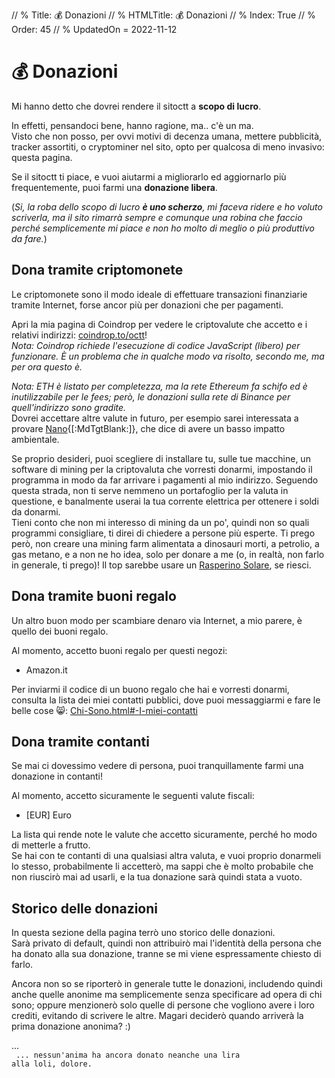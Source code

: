 // % Title: 💰 Donazioni
// % HTMLTitle: <span class="twa twa-money-bag"><span>💰</span></span> Donazioni
// % Index: True
// % Order: 45
// % UpdatedOn = 2022-11-12

# <span class="twa twa-money-bag"><span>💰</span></span> Donazioni

Mi hanno detto che dovrei rendere il sitoctt a **scopo di lucro**.

In effetti, pensandoci bene, hanno ragione, ma.. c'è un ma.  
Visto che non posso, per ovvi motivi di decenza umana, mettere pubblicità, tracker assortiti, o cryptominer nel sito, opto per qualcosa di meno invasivo: questa pagina.

Se il sitoctt ti piace, e vuoi aiutarmi a migliorarlo ed aggiornarlo più frequentemente, puoi farmi una **donazione libera**.

(_Si, la roba dello scopo di lucro **è uno scherzo**, mi faceva ridere e ho voluto scriverla, ma il sito rimarrà sempre e comunque una robina che faccio perché semplicemente mi piace e non ho molto di meglio o più produttivo da fare._)

## Dona tramite criptomonete

Le criptomonete sono il modo ideale di effettuare transazioni finanziarie tramite Internet, forse ancor più per donazioni che per pagamenti.

Apri la mia pagina di Coindrop per vedere le criptovalute che accetto e i relativi indirizzi: <a href="https://coindrop.to/octt" target="_blank" rel="noopener nofollow">coindrop.to/octt</a>!  
_Nota: Coindrop richiede l'esecuzione di codice JavaScript (libero) per funzionare. È un problema che in qualche modo va risolto, secondo me, ma per ora questo è._

_Nota: ETH è listato per completezza, ma la rete Ethereum fa schifo ed è inutilizzabile per le fees; però, le donazioni sulla rete di Binance per quell'indirizzo sono gradite._  
Dovrei accettare altre valute in futuro, per esempio sarei interessata a provare [Nano](https://nano.org){[:MdTgtBlank:]}, che dice di avere un basso impatto ambientale.

Se proprio desideri, puoi scegliere di installare tu, sulle tue macchine, un software di mining per la criptovaluta che vorresti donarmi, impostando il programma in modo da far arrivare i pagamenti al mio indirizzo. Seguendo questa strada, non ti serve nemmeno un portafoglio per la valuta in questione, e banalmente userai la tua corrente elettrica per ottenere i soldi da donarmi.  
Tieni conto che non mi interesso di mining da un po', quindi non so quali programmi consigliare, ti direi di chiedere a persone più esperte. Ti prego però, non creare una mining farm alimentata a dinosauri morti, a petrolio, a gas metano, e a non ne ho idea, solo per donare a me (o, in realtà, non farlo in generale, ti prego)! Il top sarebbe usare un [Rasperino Solare](./Posts/2022-06-23-0000-Rasperino-Solare-ed-Altri-Esperimenti-Andati-a-Male.html), se riesci.

## Dona tramite buoni regalo

Un altro buon modo per scambiare denaro via Internet, a mio parere, è quello dei buoni regalo.

Al momento, accetto buoni regalo per questi negozi:

- Amazon.it

Per inviarmi il codice di un buono regalo che hai e vorresti donarmi, consulta la lista dei miei contatti pubblici, dove puoi messaggiarmi e fare le belle cose 😸: [Chi-Sono.html#-I-miei-contatti](./Chi-Sono.html#-I-miei-contatti)

## Dona tramite contanti

Se mai ci dovessimo vedere di persona, puoi tranquillamente farmi una donazione in contanti!

Al momento, accetto sicuramente le seguenti valute fiscali:

- [EUR] Euro

La lista qui rende note le valute che accetto sicuramente, perché ho modo di metterle a frutto.  
Se hai con te contanti di una qualsiasi altra valuta, e vuoi proprio donarmeli lo stesso, probabilmente li accetterò, ma sappi che è molto probabile che non riuscirò mai ad usarli, e la tua donazione sarà quindi stata a vuoto.

## Storico delle donazioni

In questa sezione della pagina terrò uno storico delle donazioni.  
Sarà privato di default, quindi non attribuirò mai l'identità della persona che ha donato alla sua donazione, tranne se mi viene espressamente chiesto di farlo.

Ancora non so se riporterò in generale tutte le donazioni, includendo quindi anche quelle anonime ma semplicemente senza specificare ad opera di chi sono; oppure menzionerò solo quelle di persone che vogliono avere i loro crediti, evitando di scrivere le altre. Magari deciderò quando arriverà la prima donazione anonima? :)

...  
<code class='NoCode'>
... nessun'anima ha ancora donato neanche una lira alla loli, dolore.
</code>

